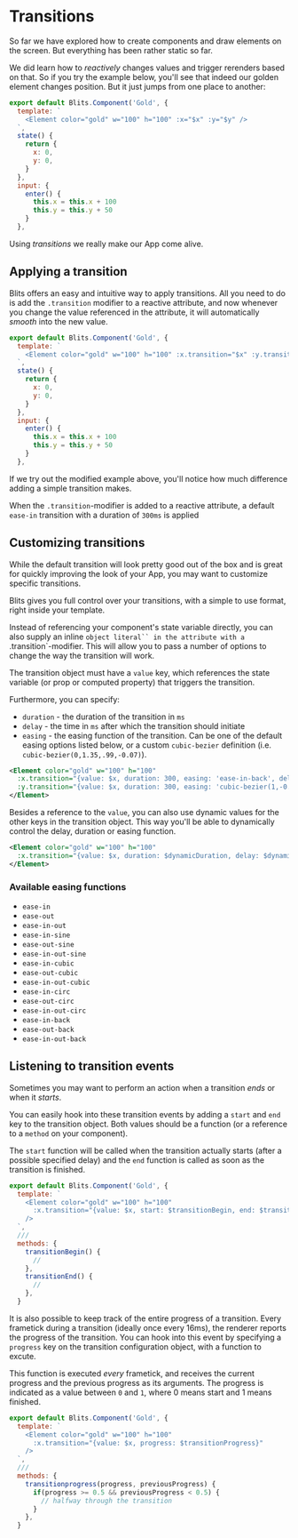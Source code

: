 # Transitions

So far we have explored how to create components and draw elements on the screen. But everything has
been rather static so far.

We did learn how to _reactively_ changes values and trigger rerenders based on that. So if you try the example below, you'll see that indeed our golden element changes position. But it just jumps from one place to another:

```js
export default Blits.Component('Gold', {
  template: `
    <Element color="gold" w="100" h="100" :x="$x" :y="$y" />
  `,
  state() {
    return {
      x: 0,
      y: 0,
    }
  },
  input: {
    enter() {
      this.x = this.x + 100
      this.y = this.y + 50
    }
  },
```

Using _transitions_ we really make our App come alive.

## Applying a transition

Blits offers an easy and intuitive way to apply transitions. All you need to do is add the `.transition` modifier to a reactive attribute, and now whenever you change the value referenced in the attribute, it will automatically _smooth_ into the new value.

```js
export default Blits.Component('Gold', {
  template: `
    <Element color="gold" w="100" h="100" :x.transition="$x" :y.transition="$y" />
  `,
  state() {
    return {
      x: 0,
      y: 0,
    }
  },
  input: {
    enter() {
      this.x = this.x + 100
      this.y = this.y + 50
    }
  },
```

If we try out the modified example above, you'll notice how much difference adding a simple transition makes.

When the `.transition`-modifier is added to a reactive attribute, a default `ease-in` transition with a duration of `300ms` is applied

## Customizing transitions

While the default transition will look pretty good out of the box and is great for quickly improving the look of your App, you may want to customize specific transitions.

Blits gives you full control over your transitions, with a simple to use format, right inside your template.

Instead of referencing your component's state variable directly, you can also supply an inline `object literal`` in the attribute with a `.transition`-modifier. This will allow you to pass a number of options to change the way the transition will work.

The transition object must have a `value` key, which references the state variable (or prop or computed property) that triggers the transition.

Furthermore, you can specify:

- `duration` - the duration of the transition in `ms`
- `delay` - the time in `ms` after which the transition should initiate
- `easing` - the easing function of the transition. Can be one of the default easing options listed below, or a custom `cubic-bezier` definition (i.e. `cubic-bezier(0,1.35,.99,-0.07)`).

```xml
<Element color="gold" w="100" h="100"
  :x.transition="{value: $x, duration: 300, easing: 'ease-in-back', delay: 400}"
  :y.transition="{value: $x, duration: 300, easing: 'cubic-bezier(1,-0.64,0.39,1.44)'}">
</Element>
```

Besides a reference to the `value`, you can also use dynamic values for the other keys in the transition object. This way you'll be able to dynamically control the delay, duration or easing function.

```xml
<Element color="gold" w="100" h="100"
  :x.transition="{value: $x, duration: $dynamicDuration, delay: $dynamicDelay}">
</Element>
```

### Available easing functions

- `ease-in`
- `ease-out`
- `ease-in-out`
- `ease-in-sine`
- `ease-out-sine`
- `ease-in-out-sine`
- `ease-in-cubic`
- `ease-out-cubic`
- `ease-in-out-cubic`
- `ease-in-circ`
- `ease-out-circ`
- `ease-in-out-circ`
- `ease-in-back`
- `ease-out-back`
- `ease-in-out-back`

## Listening to transition events

Sometimes you may want to perform an action when a transition _ends_ or when it _starts_.

You can easily hook into these transition events by adding a `start` and `end` key to the transition object. Both values should be a function (or a reference to a `method` on your component).

The `start` function will be called when the transition actually starts (after a possible specified delay) and the `end` function is called as soon as the transition is finished.

```js
export default Blits.Component('Gold', {
  template: `
    <Element color="gold" w="100" h="100"
      :x.transition="{value: $x, start: $transitionBegin, end: $transitionEnd}"
    />
  `,
  ///
  methods: {
    transitionBegin() {
      //
    },
    transitionEnd() {
      //
    },
  }
```

It is also possible to keep track of the entire progress of a transition. Every frametick during a transition (ideally once every 16ms), the renderer reports the progress of the transition. You can hook into this event by specifying a `progress` key on the transition configuration object, with a function to excute.

This function is executed _every_ frametick, and receives the current progress and the previous progress as its arguments. The progress is indicated as a value between `0` and `1`, where 0 means start and 1 means finished.

```js
export default Blits.Component('Gold', {
  template: `
    <Element color="gold" w="100" h="100"
      :x.transition="{value: $x, progress: $transitionProgress}"
    />
  `,
  ///
  methods: {
    transitionprogress(progress, previousProgress) {
      if(progress >= 0.5 && previousProgress < 0.5) {
        // halfway through the transition
      }
    },
  }
```
